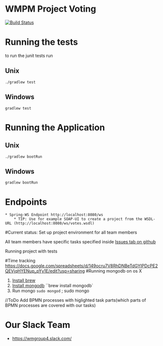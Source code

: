 # WMPM Project Voting


[![Build Status](https://travis-ci.org/cproinger/wmpm_ss2016.svg?branch=master)](https://travis-ci.org/cproinger/wmpm_ss2016)


# Running the tests

to run the junit tests run

## Unix

```
./gradlew test
```

## Windows

```
gradlew test
```

# Running the Application

## Unix

```
./gradlew bootRun
```

## Windows

```
gradlew bootRun
```

# Endpoints

	* Spring-WS Endpoint http://localhost:8080/ws
		* TIP: Use for example SOAP-UI to create a project from the WSDL-URL (http://localhost:8080/ws/votes.wsdl)

#Current status:
Set up project environment for all team members

All team members have specific tasks specified inside [Issues tab on github](https://github.com/cproinger/wmpm_ss2016/issues)

Running project with tests

#Time tracking
https://docs.google.com/spreadsheets/d/149ocru7V8RhDNBeTdGYIPDcPE2QEVjqHYENup_pYy1E/edit?usp=sharing
#Running mongodb on os X
1. [ Install brew](http://brew.sh/)
2. [Install mongodb](https://docs.mongodb.com/manual/tutorial/install-mongodb-on-os-x/)
   ``brew install mongodb`
3. Run mongo
	``sudo mongod`` ; sudo mongo

//ToDo
Add BPMN processes with higlighted task parts(which parts of BPMN processes are covered with our tasks)

# Our Slack Team

- https://wmgroup4.slack.com/



